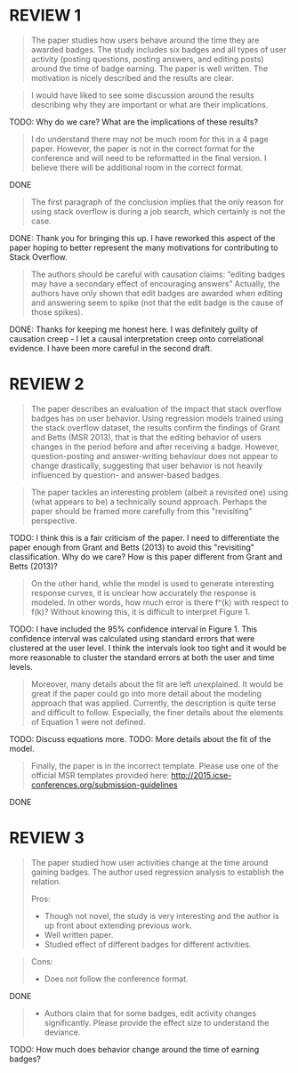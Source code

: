 # REVIEW 1

> The paper studies how users behave around the time they are awarded
> badges. The study includes six badges and all types of user activity
> (posting questions, posting answers, and editing posts) around the
> time of badge earning. The paper is well written. The motivation is
> nicely described and the results are clear.

> I would have liked to see some discussion around the results
> describing why they are important or what are their implications.

TODO: Why do we care? What are the implications of these results?

> I do understand there may not be much room for this in a 4 page
> paper. However, the paper is not in the correct format for the
> conference and will need to be reformatted in the final version. I
> believe there will be additional room in the correct format.

DONE

> The first paragraph of the conclusion implies that the only reason
> for using stack overflow is during a job search, which certainly is
> not the case.

DONE: Thank you for bringing this up. I have reworked this aspect of
the paper hoping to better represent the many motivations for
contributing to Stack Overflow.

> The authors should be careful with causation claims: “editing badges
> may have a secondary effect of encouraging answers”  Actually, the
> authors have only shown that edit badges are awarded when editing
> and answering seem to spike (not that the edit badge is the cause of
> those spikes).

DONE: Thanks for keeping me honest here. I was definitely guilty of
causation creep - I let a causal interpretation creep onto
correlational evidence. I have been more careful in the second draft.

# REVIEW 2

> The paper describes an evaluation of the impact that stack overflow
> badges has on user behavior. Using regression models trained using
> the stack overflow dataset, the results confirm the findings of
> Grant and Betts (MSR 2013), that is that the editing behavior of
> users changes in the period before and after receiving a
> badge. However, question-posting and answer-writing behaviour does
> not appear to change drastically, suggesting that user behavior is
> not heavily influenced by question- and answer-based badges.

> The paper tackles an interesting problem (albeit a revisited one)
> using (what appears to be) a technically sound approach. Perhaps the
> paper should be framed more carefully from this "revisiting"
> perspective.

TODO: I think this is a fair criticism of the paper. I need to
differentiate the paper enough from Grant and Betts (2013) to avoid
this "revisiting" classification. Why do we care? How is this paper
different from Grant and Betts (2013)?

> On the other hand, while the model is used to generate interesting
> response curves, it is unclear how accurately the response is
> modeled. In other words, how much error is there f^(k) with respect
> to f(k)? Without knowing this, it is difficult to interpret Figure
> 1.

TODO: I have included the 95% confidence interval in Figure 1. This
confidence interval was calculated using standard errors that were
clustered at the user level. I think the intervals look too tight and
it would be more reasonable to cluster the standard errors at both the
user and time levels.

> Moreover, many details about the fit are left unexplained. It would
> be great if the paper could go into more detail about the modeling
> approach that was applied. Currently, the description is quite terse
> and difficult to follow.  Especially, the finer details about the
> elements of Equation 1 were not defined.

TODO: Discuss equations more.
TODO: More details about the fit of the model.

> Finally, the paper is in the incorrect template. Please use one of
> the official MSR templates provided here:
> http://2015.icse-conferences.org/submission-guidelines

DONE

# REVIEW 3

> The paper studied how user activities change at the time around
> gaining badges.  The author used regression analysis to establish
> the relation.
>
> Pros:
>
> + Though not novel, the study is very interesting and the author is
>   up front about extending previous work.
> + Well written paper.
> + Studied effect of different badges for different activities.

> Cons:
> - Does not follow the conference format.

DONE

> - Authors claim that for some badges, edit activity changes
>   significantly. Please provide the effect size to understand the
>   deviance.

TODO: How much does behavior change around the time of earning badges?
